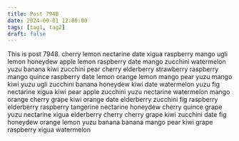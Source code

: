 ```yaml
---
title: Post 7948
date: 2024-09-01 12:00:00
tags: [tag1, tag2]
draft: false
---
```

This is post 7948.
cherry
lemon
nectarine
date
xigua
raspberry
mango
ugli
lemon
honeydew
apple
lemon
raspberry
date
mango
zucchini
watermelon
yuzu
banana
kiwi
zucchini
pear
cherry
elderberry
strawberry
raspberry
mango
quince
raspberry
date
lemon
orange
lemon
mango
pear
yuzu
mango
kiwi
yuzu
ugli
zucchini
banana
honeydew
kiwi
date
watermelon
yuzu
fig
nectarine
xigua
kiwi
pear
apple
zucchini
yuzu
nectarine
watermelon
mango
orange
cherry
grape
kiwi
orange
date
elderberry
zucchini
fig
raspberry
elderberry
raspberry
tangerine
nectarine
honeydew
cherry
quince
grape
yuzu
nectarine
xigua
elderberry
cherry
cherry
grape
kiwi
zucchini
date
fig
honeydew
orange
lemon
yuzu
banana
banana
mango
pear
kiwi
grape
raspberry
xigua
watermelon
